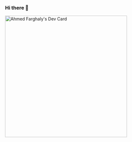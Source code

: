 ### Hi there 👋

<a href="https://app.daily.dev/afarghaly"><img src="https://api.daily.dev/devcards/1da1285f12d543a8ad6c75daca4c12ad.png?r=8fy" width="400" alt="Ahmed Farghaly's Dev Card"/></a>
